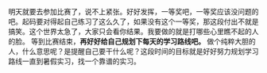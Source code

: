 明天就要去参加比赛了，说不上紧张。好好发挥，一等奖吧，一等奖应该没问题的吧。起码要对得起自己练习了这么久了，如果没有这个一等奖，那这段付出不就是搞笑。这个世界太急了，大家只会看你结果。我要做的就是打哪些心里瞧不起的人的脸。
等到比赛结束，**再好好给自己规划下每天的学习路线吧。**
做个纯粹大胆的人，什么意思呢？是提醒自己要干什么呢？这段时间的目标就是好好努力规划学习路线一直到暑假实习，找一个靠谱的实习。
